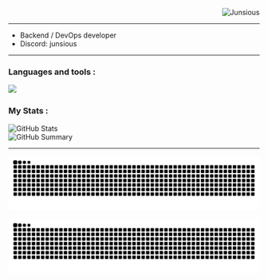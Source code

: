 <p align="right"> <img src="https://komarev.com/ghpvc/?username=Junsious&label=Profile%20views&color=9d7cd8&size=18&style=for-the-badge" alt="Junsious" /> </p> 

---
-  Backend / DevOps developer 
-  Discord: junsious
---
### Languages and tools :

[![](https://skillicons.dev/icons?i=rust,py,go,bash,css,html,git,mysql,docker,postgresql,linux,neovim,&theme=dark)](https://skillicons.dev)


### My Stats : 
![GitHub Stats](http://github-profile-summary-cards.vercel.app/api/cards/stats?username=Junsious&theme=tokyonight)  
![GitHub Summary](http://github-profile-summary-cards.vercel.app/api/cards/profile-details?username=Junsious&theme=tokyonight)

---

![github contribution grid snake animation](https://raw.githubusercontent.com/Junsious/Junsious/snake/github-contribution-grid-snake-dark.svg#gh-dark-mode-only)

![github contribution grid snake animation](https://raw.githubusercontent.com/Junsious/Junsious/snake/github-contribution-grid-snake.svg#gh-light-mode-only)


